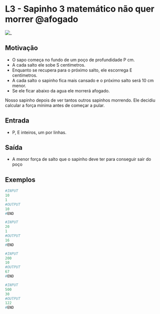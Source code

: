 # L3 - Sapinho 3 matemático não quer morrer @afogado

![_](https://raw.githubusercontent.com/qxcodefup/arcade/master/base/afogado/cover.jpg)

## Motivação

- O sapo começa no fundo de um poço de profundidade P cm.
- A cada salto ele sobe S centímetros.
- Enquanto se recupera para o próximo salto, ele escorrega E centímetros.
- A cada salto o sapinho fica mais cansado e o próximo salto será 10 cm menor.
- Se ele ficar abaixo da agua ele morrerá afogado.

Nosso sapinho depois de ver tantos outros sapinhos morrendo. Ele decidiu calcular a força mínima antes de começar  a pular.  

## Entrada

- P, E inteiros, um por linhas.  

## Saída

- A menor força de salto que o sapinho deve ter para conseguir sair do poço  

## Exemplos

``` py
#INPUT
10
1
#OUTPUT
10
#END

#INPUT
20
1
#OUTPUT
16
#END

#INPUT
200
10
#OUTPUT
67
#END

#INPUT
500
30
#OUTPUT
122
#END
```
